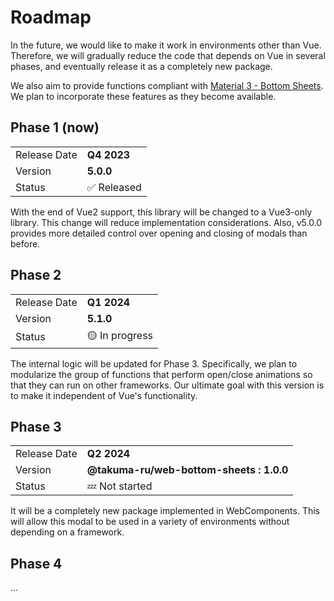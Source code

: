 # Roadmap
In the future, we would like to make it work in environments other than Vue.<br>
Therefore, we will gradually reduce the code that depends on Vue in several phases, and eventually release it as a completely new package.


We also aim to provide functions compliant with [Material 3 - Bottom Sheets](https://m3.material.io/components/bottom-sheets/specs). We plan to incorporate these features as they become available.

## Phase 1 (now)
|              |             |
| ------------ | ----------- |
| Release Date | **Q4 2023** |
| Version      | **5.0.0**   |
| Status       | ✅  Released |

With the end of Vue2 support, this library will be changed to a Vue3-only library. This change will reduce implementation considerations.
Also, v5.0.0 provides more detailed control over opening and closing of modals than before.

## Phase 2
|              |               |
| ------------ | ------------- |
| Release Date | **Q1 2024**   |
| Version      | **5.1.0**     |
| Status       | 🟡 In progress |

The internal logic will be updated for Phase 3. Specifically, we plan to modularize the group of functions that perform open/close animations so that they can run on other frameworks.
Our ultimate goal with this version is to make it independent of Vue's functionality.

## Phase 3
|              |                                          |
| ------------ | ---------------------------------------- |
| Release Date | **Q2 2024**                              |
| Version      | **@takuma-ru/web-bottom-sheets : 1.0.0** |
| Status       | 💤 Not started                            |

It will be a completely new package implemented in WebComponents.
This will allow this modal to be used in a variety of environments without depending on a framework.

## Phase 4
...